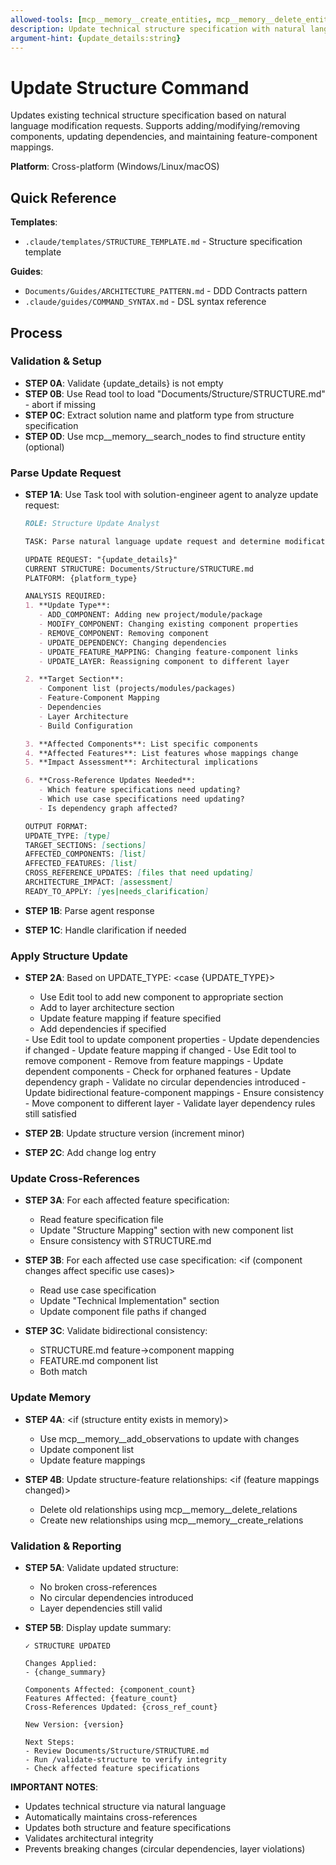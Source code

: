 ```yaml
---
allowed-tools: [mcp__memory__create_entities, mcp__memory__delete_entities, mcp__memory__create_relations, mcp__memory__delete_relations, mcp__memory__add_observations, mcp__memory__delete_observations, mcp__memory__read_graph, mcp__memory__search_nodes, mcp__memory__open_nodes, Task, Read, Write, Edit, Glob, Bash, TodoWrite]
description: Update technical structure specification with natural language requests
argument-hint: {update_details:string}
---
```


# Update Structure Command

Updates existing technical structure specification based on natural language modification requests. Supports adding/modifying/removing components, updating dependencies, and maintaining feature-component mappings.

**Platform**: Cross-platform (Windows/Linux/macOS)

## Quick Reference

**Templates**:
- `.claude/templates/STRUCTURE_TEMPLATE.md` - Structure specification template

**Guides**:
- `Documents/Guides/ARCHITECTURE_PATTERN.md` - DDD Contracts pattern
- `.claude/guides/COMMAND_SYNTAX.md` - DSL syntax reference

## Process

### Validation & Setup

- **STEP 0A**: Validate {update_details} is not empty
- **STEP 0B**: Use Read tool to load "Documents/Structure/STRUCTURE.md" - abort if missing
- **STEP 0C**: Extract solution name and platform type from structure specification
- **STEP 0D**: Use mcp__memory__search_nodes to find structure entity (optional)

### Parse Update Request

- **STEP 1A**: Use Task tool with solution-engineer agent to analyze update request:
  ```markdown
  ROLE: Structure Update Analyst

  TASK: Parse natural language update request and determine modification strategy

  UPDATE REQUEST: "{update_details}"
  CURRENT STRUCTURE: Documents/Structure/STRUCTURE.md
  PLATFORM: {platform_type}

  ANALYSIS REQUIRED:
  1. **Update Type**:
     - ADD_COMPONENT: Adding new project/module/package
     - MODIFY_COMPONENT: Changing existing component properties
     - REMOVE_COMPONENT: Removing component
     - UPDATE_DEPENDENCY: Changing dependencies
     - UPDATE_FEATURE_MAPPING: Changing feature-component links
     - UPDATE_LAYER: Reassigning component to different layer

  2. **Target Section**:
     - Component list (projects/modules/packages)
     - Feature-Component Mapping
     - Dependencies
     - Layer Architecture
     - Build Configuration

  3. **Affected Components**: List specific components
  4. **Affected Features**: List features whose mappings change
  5. **Impact Assessment**: Architectural implications

  6. **Cross-Reference Updates Needed**:
     - Which feature specifications need updating?
     - Which use case specifications need updating?
     - Is dependency graph affected?

  OUTPUT FORMAT:
  UPDATE_TYPE: [type]
  TARGET_SECTIONS: [sections]
  AFFECTED_COMPONENTS: [list]
  AFFECTED_FEATURES: [list]
  CROSS_REFERENCE_UPDATES: [files that need updating]
  ARCHITECTURE_IMPACT: [assessment]
  READY_TO_APPLY: [yes|needs_clarification]
  ```

- **STEP 1B**: Parse agent response
- **STEP 1C**: Handle clarification if needed

### Apply Structure Update

- **STEP 2A**: Based on UPDATE_TYPE:
  <case {UPDATE_TYPE}>
  <is ADD_COMPONENT>
    - Use Edit tool to add new component to appropriate section
    - Add to layer architecture section
    - Update feature mapping if feature specified
    - Add dependencies if specified
  </is>
  <is MODIFY_COMPONENT>
    - Use Edit tool to update component properties
    - Update dependencies if changed
    - Update feature mapping if changed
  </is>
  <is REMOVE_COMPONENT>
    - Use Edit tool to remove component
    - Remove from feature mappings
    - Update dependent components
    - Check for orphaned features
  </is>
  <is UPDATE_DEPENDENCY>
    - Update dependency graph
    - Validate no circular dependencies introduced
  </is>
  <is UPDATE_FEATURE_MAPPING>
    - Update bidirectional feature-component mappings
    - Ensure consistency
  </is>
  <is UPDATE_LAYER>
    - Move component to different layer
    - Validate layer dependency rules still satisfied
  </is>
  </case>

- **STEP 2B**: Update structure version (increment minor)
- **STEP 2C**: Add change log entry

### Update Cross-References

- **STEP 3A**: For each affected feature specification:
  - Read feature specification file
  - Update "Structure Mapping" section with new component list
  - Ensure consistency with STRUCTURE.md

- **STEP 3B**: For each affected use case specification:
  <if (component changes affect specific use cases)>
  - Read use case specification
  - Update "Technical Implementation" section
  - Update component file paths if changed
  </if>

- **STEP 3C**: Validate bidirectional consistency:
  - STRUCTURE.md feature→component mapping
  - FEATURE.md component list
  - Both match

### Update Memory

- **STEP 4A**:
  <if (structure entity exists in memory)>
  - Use mcp__memory__add_observations to update with changes
  - Update component list
  - Update feature mappings
  </if>

- **STEP 4B**: Update structure-feature relationships:
  <if (feature mappings changed)>
  - Delete old relationships using mcp__memory__delete_relations
  - Create new relationships using mcp__memory__create_relations
  </if>

### Validation & Reporting

- **STEP 5A**: Validate updated structure:
  - No broken cross-references
  - No circular dependencies introduced
  - Layer dependencies still valid

- **STEP 5B**: Display update summary:
  ```
  ✓ STRUCTURE UPDATED

  Changes Applied:
  - {change_summary}

  Components Affected: {component_count}
  Features Affected: {feature_count}
  Cross-References Updated: {cross_ref_count}

  New Version: {version}

  Next Steps:
  - Review Documents/Structure/STRUCTURE.md
  - Run /validate-structure to verify integrity
  - Check affected feature specifications
  ```

**IMPORTANT NOTES**:
- Updates technical structure via natural language
- Automatically maintains cross-references
- Updates both structure and feature specifications
- Validates architectural integrity
- Prevents breaking changes (circular dependencies, layer violations)
